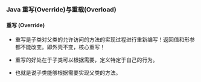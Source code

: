 ### Java 重写(Override)与重载(Overload)

#### 重写 (Override)
- 重写是子类对父类的允许访问的方法的实现过程进行重新编写！返回值和形参都不能改变。即外壳不变，核心重写！

- 重写的好处在于子类可以根据需要，定义特定于自己的行为。

- 也就是说子类能够根据需要实现父类的方法。



